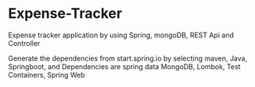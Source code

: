 # Expense-Tracker
Expense tracker application by using Spring, mongoDB, REST Api and Controller

Generate the dependencies from start.spring.io by selecting maven, Java, Springboot, and Dependencies are spring data MongoDB, Lombok, Test Containers, Spring Web
